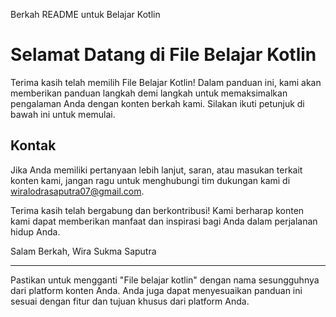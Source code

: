 Berkah README untuk Belajar Kotlin

# Selamat Datang di File Belajar Kotlin

Terima kasih telah memilih File Belajar Kotlin! Dalam panduan ini, kami akan memberikan panduan langkah demi langkah untuk memaksimalkan pengalaman Anda dengan konten berkah kami. Silakan ikuti petunjuk di bawah ini untuk memulai.


## Kontak

Jika Anda memiliki pertanyaan lebih lanjut, saran, atau masukan terkait konten kami, jangan ragu untuk menghubungi tim dukungan kami di wiralodrasaputra07@gmail.com.

Terima kasih telah bergabung dan berkontribusi! Kami berharap konten kami dapat memberikan manfaat dan inspirasi bagi Anda dalam perjalanan hidup Anda.

Salam Berkah,
Wira Sukma Saputra

---

Pastikan untuk mengganti "File belajar kotlin" dengan nama sesungguhnya dari platform konten Anda. Anda juga dapat menyesuaikan panduan ini sesuai dengan fitur dan tujuan khusus dari platform Anda.
